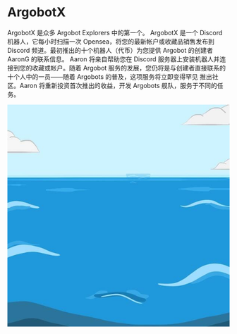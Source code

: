 # ArgobotX

ArgobotX 是众多 Argobot Explorers 中的第一个。 ArgobotX 是一个 Discord 机器人，它每小时扫描一次 Opensea，将您的最新帐户或收藏品销售发布到 Discord 频道。最初推出的十个机器人（代币）为您提供 Argobot 的创建者 AaronG 的联系信息。 Aaron 将亲自帮助您在 Discord 服务器上安装机器人并连接到您的收藏或帐户。随着 Argobot 服务的发展，您仍将是与创建者直接联系的十个人中的一员——随着 Argobots 的普及，这项服务将立即变得罕见 推出社区。Aaron 将重新投资首次推出的收益，开发 Argobots 舰队，服务于不同的任务。

![unnamed](unnamed.jpg)


